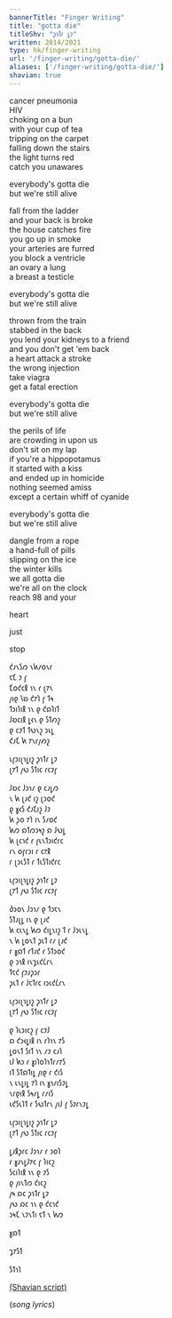 ```yaml
---
bannerTitle: "Finger Writing" 
title: "gotta die"
titleShv: "𐑜𐑪𐑑𐑩 𐑛𐑲"
written: 2014/2021
type: hk/finger-writing
url: '/finger-writing/gotta-die/'
aliases: ['/finger-writing/gotta-die/']
shavian: true
---
```


<div class="latin">

cancer pneumonia   
HIV  
choking on a bun  
with your cup of tea  
tripping on the carpet  
falling down the stairs  
the light turns red  
catch you unawares


everybody's gotta die  
but we're still alive

fall from the ladder  
and your back is broke  
the house catches fire  
you go up in smoke  
your arteries are furred  
you block a ventricle  
an ovary a lung  
a breast a testicle


everybody's gotta die  
but we're still alive


thrown from the train  
stabbed in the back  
you lend your kidneys to a friend  
and you don't get 'em back  
a heart attack a stroke  
the wrong injection  
take viagra  
get a fatal erection


everybody's gotta die  
but we're still alive


the perils of life  
are crowding in upon us  
don't sit on my lap  
if you're a hippopotamus  
it started with a kiss  
and ended up in homicide  
nothing seemed amiss  
except a certain whiff of cyanide


everybody's gotta die  
but we're still alive


dangle from a rope  
a hand-full of pills  
slipping on the ice  
the winter kills  
we all gotta die  
we're all on the clock  
reach 98 and your  


heart  


just  


stop

</div>

<div class="shavian">

𐑒𐑨𐑯𐑕𐑼 𐑯𐑿𐑥𐑴𐑯𐑩  
𐑱𐑗 𐑲 𐑝  
𐑗𐑴𐑒𐑤𐑙 𐑪𐑯 𐑩 𐑚𐑳𐑯  
𐑢𐑦𐑞 𐑘𐑹 𐑒𐑳𐑐 𐑝 𐑑𐑰  
𐑑𐑮𐑦𐑐𐑦𐑙 𐑪𐑯 𐑞 𐑒𐑸𐑐𐑦𐑑  
𐑓𐑹𐑤𐑦𐑙 𐑛𐑬𐑯 𐑞 𐑕𐑑𐑺𐑟  
𐑞 𐑤𐑲𐑑 𐑑𐑻𐑯𐑟 𐑮𐑧𐑛  
𐑒𐑨𐑗 𐑿 𐑳𐑯𐑩𐑢𐑺𐑟  

𐑧𐑝𐑮𐑦𐑚𐑪𐑛𐑦𐑟 𐑜𐑪𐑑𐑩 𐑛𐑲  
𐑚𐑳𐑑 𐑢𐑻 𐑕𐑑𐑦𐑤 𐑩𐑤𐑲𐑝

𐑓𐑹𐑤 𐑓𐑮𐑪𐑥 𐑞 𐑤𐑨𐑛𐑼  
𐑯 𐑿 𐑚𐑨𐑒 𐑦𐑟 𐑚𐑮𐑴𐑒  
𐑞 𐑣𐑬𐑕 𐑒𐑨𐑗𐑦𐑟 𐑓𐑲  
𐑿 𐑜𐑴 𐑳𐑐 𐑦𐑯 𐑕𐑥𐑴𐑒  
𐑿𐑼 𐑸𐑑𐑼𐑮𐑰𐑟 𐑸 𐑓𐑻𐑛  
𐑿 𐑚𐑤𐑪𐑒 𐑩 𐑝𐑧𐑯𐑑𐑮𐑦𐑒𐑩𐑤  
𐑩𐑯 𐑴𐑝𐑩𐑮𐑦 𐑩 𐑤𐑳𐑙  
𐑩 𐑚𐑮𐑧𐑕𐑑 𐑩 𐑑𐑧𐑕𐑑𐑦𐑒𐑩𐑤

𐑧𐑝𐑮𐑦𐑚𐑪𐑛𐑦𐑟 𐑜𐑪𐑑𐑩 𐑛𐑲  
𐑚𐑳𐑑 𐑢𐑻 𐑕𐑑𐑦𐑤 𐑩𐑤𐑲𐑝

𐑔𐑮𐑴𐑯 𐑓𐑮𐑪𐑥 𐑞 𐑑𐑮𐑱𐑯  
𐑕𐑑𐑨𐑚𐑛 𐑦𐑯 𐑞 𐑚𐑨𐑒  
𐑿 𐑤𐑧𐑯𐑛 𐑿𐑼 𐑒𐑦𐑛𐑯𐑦𐑟 𐑑 𐑩 𐑓𐑮𐑧𐑯𐑛  
𐑯 𐑿 𐑛𐑴𐑯𐑑 𐑜𐑧𐑑 𐑩𐑥 𐑚𐑨𐑒  
𐑩 𐑣𐑸𐑑 𐑩𐑑𐑨𐑒 𐑩 𐑕𐑑𐑮𐑴𐑒  
𐑞 𐑮𐑪𐑙 𐑦𐑯𐑡𐑧𐑒𐑖𐑩𐑯  
𐑑𐑱𐑒 𐑝𐑲𐑨𐑜𐑮𐑩  
𐑜𐑧𐑑 𐑩 𐑓𐑱𐑑𐑩𐑤 𐑦𐑮𐑧𐑒𐑖𐑩𐑯

𐑧𐑝𐑮𐑦𐑚𐑪𐑛𐑦𐑟 𐑜𐑪𐑑𐑩 𐑛𐑲  
𐑚𐑳𐑑 𐑢𐑻 𐑕𐑑𐑦𐑤 𐑩𐑤𐑲𐑝

𐑞 𐑐𐑧𐑮𐑦𐑤𐑟 𐑝 𐑤𐑲𐑓  
𐑸 𐑒𐑮𐑬𐑛𐑦𐑙 𐑦𐑯 𐑩𐑐𐑪𐑯 𐑳𐑕  
𐑛𐑴𐑯𐑑 𐑕𐑦𐑑 𐑪𐑯 𐑥𐑲 𐑤𐑨𐑐  
𐑦𐑓 𐑿𐑮 𐑩 𐑣𐑦𐑐𐑴𐑐𐑪𐑑𐑩𐑥𐑳𐑕  
𐑦𐑑 𐑕𐑑𐑸𐑑𐑦𐑛 𐑢𐑦𐑞 𐑩 𐑒𐑦𐑕  
𐑯 𐑧𐑯𐑛𐑦𐑛 𐑳𐑐 𐑦𐑯 𐑣𐑪𐑥𐑦𐑕𐑲𐑛  
𐑯𐑩𐑞𐑦𐑙 𐑕𐑰𐑥𐑛 𐑩𐑥𐑦𐑕  
𐑧𐑒𐑕𐑧𐑐𐑑 𐑩 𐑕𐑻𐑑𐑩𐑯 𐑢𐑦𐑓 𐑝 𐑕𐑲𐑩𐑯𐑲𐑛

𐑧𐑝𐑮𐑦𐑚𐑪𐑛𐑦𐑟 𐑜𐑪𐑑𐑩 𐑛𐑲  
𐑚𐑳𐑑 𐑢𐑻 𐑕𐑑𐑦𐑤 𐑩𐑤𐑲𐑝

𐑛𐑨𐑙𐑜𐑩𐑤 𐑓𐑮𐑪𐑥 𐑩 𐑮𐑴𐑐  
𐑩 𐑣𐑨𐑯𐑛𐑓𐑳𐑤 𐑝 𐑐𐑦𐑤𐑟  
𐑕𐑤𐑦𐑐𐑦𐑙 𐑪𐑯 𐑞 𐑲𐑕  
𐑞 𐑢𐑦𐑯𐑑𐑼 𐑒𐑦𐑤𐑟  
𐑢𐑰 𐑸𐑤 𐑜𐑪𐑑𐑩 𐑛𐑲  
𐑢𐑻 𐑸𐑤 𐑪𐑯 𐑞 𐑒𐑤𐑪𐑒  
𐑮𐑰𐑗 𐑯𐑲𐑯𐑑𐑦 𐑱𐑑 𐑯 𐑿𐑼


𐑣𐑸𐑑


𐑡𐑳𐑕𐑑


𐑕𐑑𐑪𐑐


[(Shavian script)](/shavian/intro)

</div>

(_song lyrics_)
